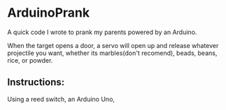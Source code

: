 # ArduinoPrank

A quick code I wrote to prank my parents powered by an Arduino.

When the target opens a door, a servo will open up and release whatever projectile you want, whether its marbles(don't recomend), beads, beans, rice, or powder. 

<h2>Instructions:</h2>

Using a reed switch, an Arduino Uno, 
